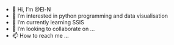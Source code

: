 - 👋 Hi, I’m @El-N
- 👀 I’m interested in python programming and data visualisation
- 🌱 I’m currently learning SSIS
- 💞️ I’m looking to collaborate on ...
- 📫 How to reach me ...

<!---
El-N/El-N is a ✨ special ✨ repository because its `README.md` (this file) appears on your GitHub profile.
You can click the Preview link to take a look at your changes.
--->
